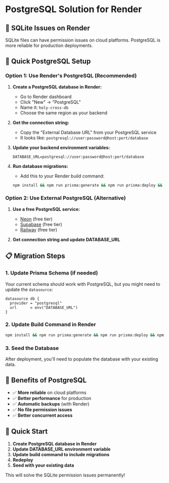 # PostgreSQL Solution for Render

## 🚨 SQLite Issues on Render

SQLite files can have permission issues on cloud platforms. PostgreSQL is more reliable for production deployments.

## 🔧 Quick PostgreSQL Setup

### Option 1: Use Render's PostgreSQL (Recommended)

1. **Create a PostgreSQL database in Render:**
   - Go to Render dashboard
   - Click "New" → "PostgreSQL"
   - Name it: `holy-cross-db`
   - Choose the same region as your backend

2. **Get the connection string:**
   - Copy the "External Database URL" from your PostgreSQL service
   - It looks like: `postgresql://user:password@host:port/database`

3. **Update your backend environment variables:**
   ```
   DATABASE_URL=postgresql://user:password@host:port/database
   ```

4. **Run database migrations:**
   - Add this to your Render build command:
   ```bash
   npm install && npm run prisma:generate && npm run prisma:deploy && npm run build
   ```

### Option 2: Use External PostgreSQL (Alternative)

1. **Use a free PostgreSQL service:**
   - [Neon](https://neon.tech) (free tier)
   - [Supabase](https://supabase.com) (free tier)
   - [Railway](https://railway.app) (free tier)

2. **Get connection string and update DATABASE_URL**

## 📋 Migration Steps

### 1. Update Prisma Schema (if needed)
Your current schema should work with PostgreSQL, but you might need to update the `datasource`:

```prisma
datasource db {
  provider = "postgresql"
  url      = env("DATABASE_URL")
}
```

### 2. Update Build Command in Render
```bash
npm install && npm run prisma:generate && npm run prisma:deploy && npm run build
```

### 3. Seed the Database
After deployment, you'll need to populate the database with your existing data.

## 🎯 Benefits of PostgreSQL

- ✅ **More reliable** on cloud platforms
- ✅ **Better performance** for production
- ✅ **Automatic backups** (with Render)
- ✅ **No file permission issues**
- ✅ **Better concurrent access**

## 🚀 Quick Start

1. **Create PostgreSQL database in Render**
2. **Update DATABASE_URL environment variable**
3. **Update build command to include migrations**
4. **Redeploy**
5. **Seed with your existing data**

This will solve the SQLite permission issues permanently!
